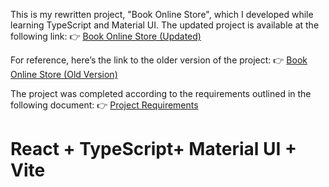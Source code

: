 This is my rewritten project, "Book Online Store", which I developed while learning TypeScript and Material UI. The updated project is available at the following link:
👉 [Book Online Store (Updated)](https://bilets.github.io/JS-BandStore-react-typescript-mui/)

For reference, here’s the link to the older version of the project:
👉 [Book Online Store (Old Version)](https://bilets.github.io/course-task-react/)

The project was completed according to the requirements outlined in the following document:
👉 [Project Requirements](https://github.com/bilets/JS-BandStore-react-typescript-mui/blob/master/course-project-requirements.pdf)

# React + TypeScript+ Material UI + Vite
